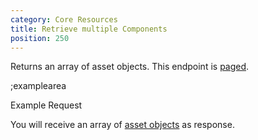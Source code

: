 ```yaml
---
category: Core Resources
title: Retrieve multiple Components
position: 250
---
```


Returns an array of asset objects. This endpoint is [paged](#topics/pagination).

;examplearea

Example Request

<RequestExample url="https://mapi.storyblok.com/v1/spaces/606/assets/" httpMethod="GETOAUTH"></RequestExample>

You will receive an array of [asset objects](#core-resources/assets/the-asset-object) as response.